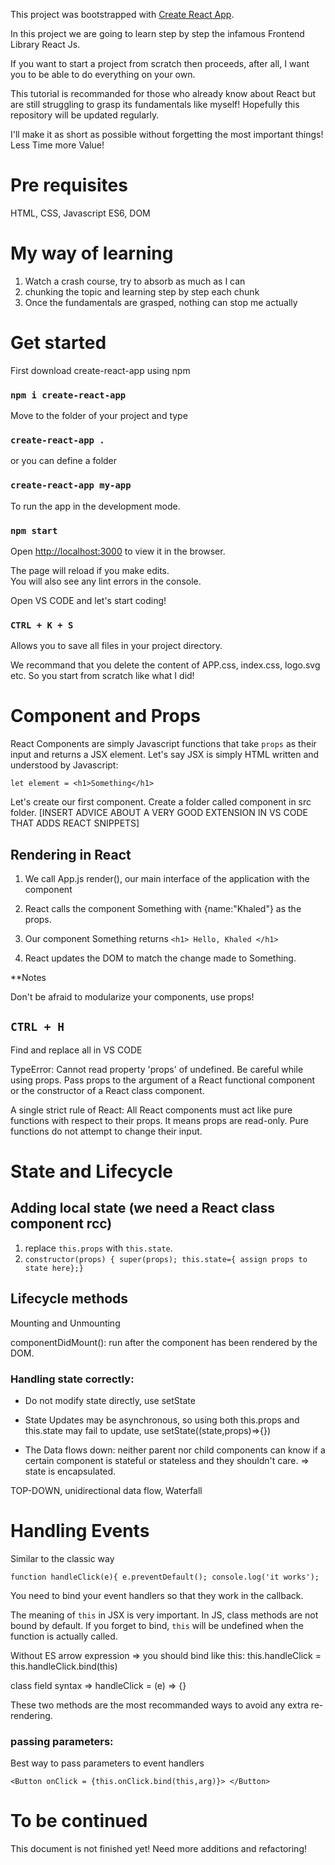 This project was bootstrapped with [Create React App](https://github.com/facebook/create-react-app).

In this project we are going to learn step by step the infamous Frontend Library React Js.

If you want to start a project from scratch then proceeds, after all, I want you to be able to do everything on your own.

This tutorial is recommanded for those who already know about React but are still struggling to grasp its fundamentals like myself!
Hopefully this repository will be updated regularly.

I'll make it as short as possible without forgetting the most important things! Less Time more Value!
# Pre requisites
HTML, CSS, Javascript ES6, DOM

# My way of learning

1) Watch a crash course, try to absorb as much as I can
2) chunking the topic and learning step by step each chunk
3) Once the fundamentals are grasped, nothing can stop me actually

# Get started
First download create-react-app using npm

### `npm i create-react-app`

Move to the folder of your project and type

### `create-react-app .`

or you can define a folder

### `create-react-app my-app`

To run the app in the development mode.<br />

### `npm start`

Open [http://localhost:3000](http://localhost:3000) to view it in the browser.

The page will reload if you make edits.<br />
You will also see any lint errors in the console.

Open VS CODE and let's start coding!

### `CTRL + K + S`

Allows you to save all files in your project directory.

We recommand that you delete the content of APP.css, index.css, logo.svg etc. 
So you start from scratch like what I did!

# Component and Props

React Components are simply Javascript functions that take `props` as their input and returns a JSX element.
Let's say JSX is simply HTML written and understood by Javascript:

`let element = <h1>Something</h1>`

Let's create our first component. Create a folder called component in src folder. 
[INSERT ADVICE ABOUT A VERY GOOD EXTENSION IN VS CODE THAT ADDS REACT SNIPPETS]

## Rendering in React

1) We call App.js render(), our main interface of the application with the component <Something name="Khaled"/>

2) React calls the component Something with {name:"Khaled"} as the props.

3) Our component Something returns `<h1> Hello, Khaled </h1>`

4) React updates the DOM to match the change made to Something.

**Notes

Don't be afraid to modularize your components, use props!

## `CTRL + H` 

Find and replace all in VS CODE

TypeError: Cannot read property 'props' of undefined. 
Be careful while using props. Pass props to the argument of a React functional component or the constructor of a React class component.

A single strict rule of React:
All React components must act like pure functions with respect to their props. 
It means props are read-only. Pure functions do not attempt to change their input.

# State and Lifecycle

## Adding local state (we need a React class component rcc)

1) replace `this.props` with `this.state`.
2) `constructor(props) { super(props); this.state={ assign props to state here};}`

## Lifecycle methods
Mounting and Unmounting

componentDidMount(): run after the component has been rendered by the DOM.

### Handling state correctly:
- Do not modify state directly, use setState

- State Updates may be asynchronous, so using both this.props and this.state may fail to update,
use setState((state,props)=>{})

- The Data flows down: neither parent nor child components can know if a certain component is stateful or stateless and they shouldn't care. 
=> state is encapsulated.

TOP-DOWN, unidirectional data flow, Waterfall

# Handling Events

Similar to the classic way

`function handleClick(e){
  e.preventDefault();
  console.log('it works');
`

You need to bind your event handlers so that they work in the callback.

The meaning of `this` in JSX is very important. In JS, class methods are not bound by default. 
If you forget to bind, `this` will be undefined when the function is actually called.

Without ES arrow expression => you should bind like this: this.handleClick = this.handleClick.bind(this)

class field syntax => handleClick = (e) => {}

These two methods are the most recommanded ways to avoid any extra re-rendering.

### passing parameters:
 Best way to pass parameters to event handlers
 
 `<Button onClick = {this.onClick.bind(this,arg)}> </Button>`


# To be continued
This document is not finished yet! Need more additions and refactoring!
